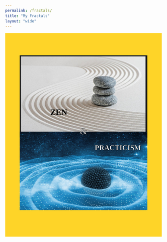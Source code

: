 ```yaml
---
permalink: /fractals/
title: "My Fractals"
layout: "wide"
---
```

![](/assets/Zen_and_Practicism.jpeg "This is a pdf")  
